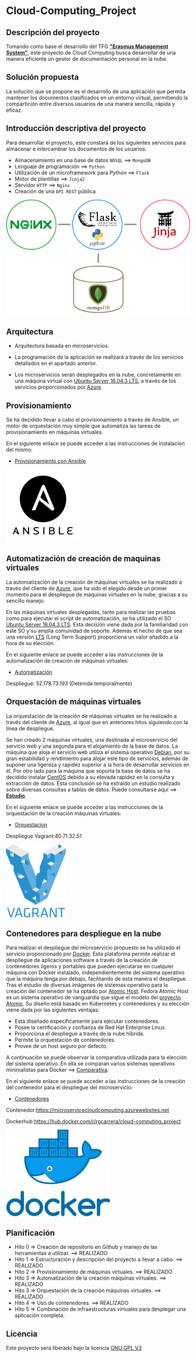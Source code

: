 # Cloud-Computing_Project

## Descripción del proyecto

Tomando como base el desarrollo del TFG **["Erasmus Management System"](http://www.emsystem.eu/)**, este proyecto de Cloud Computing busca desarrollar de una manera eficiente un gestor de documentación personal en la nube.

## Solución propuesta

La solución que se propone es el desarrollo de una aplicación que permita mantener los documentos clasificados en un entorno virtual, permitiendo la compartición entre diversos usuarios de una manera sencilla, rápida y eficaz.

## Introducción descriptiva del proyecto

Para desarrollar el proyecto, este constará de los siguientes servicios para almacenar e intercambiar los documentos de los usuarios:

- Almacenamiento en una base de datos `NOSQL` ==> `MongoDB`
- Lenguaje de programación ==> `Python`
- Utilización de un microframework para Python ==> `Flask`
- Motor de plantillas ==> `Jinja2`
- Servidor `HTTP` ==> `Nginx`
- Creación de una `API REST` pública

![alt text](images/Flask+Mongo+Nginx+Jinja2.png "Diagrama")

## Arquitectura

- Arquitectura basada en microservicios.

- La programación de la aplicación se realizará a través de los servicios detallados en el apartado anterior.

- Los microservicios serán desplegados en la nube, concretamente en una máquina virtual con [Ubuntu Server 16.04.3 LTS](https://wiki.ubuntu.com/XenialXerus/ReleaseNotes?_ga=2.130289736.659109912.1510849497-1227624830.1510666285), a través de los servicios proporcionados por [Azure](https://azure.microsoft.com/es-es/).

## Provisionamiento

Se ha decidido llevar a cabo el provisionamiento a través de Ansible, un motor de orquestación muy simple que automatiza las tareas de provisionamiento en máquinas virtuales.

En el siguiente enlace se puede acceder a las instrucciones de instalación del mismo:

- [Provisionamiento con Ansible](/provision/ansible/README.md)

![alt text](images/ansible.png "Ansible")

## Automatización de creación de maquinas virtuales

La automatización de la creación de máquinas virtuales se ha realizado a través del cliente de [Azure](https://azure.microsoft.com/es-es/), que ha sido el elegido desde un primer momento para el despliegue de máquinas virtuales en la nube, gracias a su sencillo manejo.

En las máquinas virtuales desplegadas, tanto para realizar las pruebas como para ejecutar el script de automatización, se ha utilizado el SO [Ubuntu Server 16.04.3 LTS](https://wiki.ubuntu.com/XenialXerus/ReleaseNotes?_ga=2.130289736.659109912.1510849497-1227624830.1510666285). Esta decisión viene dada por la familiaridad con este SO  y su amplia comunidad de soporte. Además el hecho de que sea una versión [LTS](https://wiki.ubuntu.com/LTS) (Long Term Support) proporciona un valor añadido a la hora de su elección.

En el siguiente enlace se puede acceder a las instrucciones de la automatización de creación de máquinas virtuales:

- [Automatización](/automation/README.md)

Despliegue: 52.178.73.193 (Detenida temporalmente)

## Orquestación de máquinas virtuales

La orquestación de la creación de máquinas virtuales se ha realizado a través del cliente de [Azure](https://azure.microsoft.com/es-es/), al igual que en anteriores hitos siguiendo con la línea de despliegue.

Se han creado 2 máquinas virtuales, una destinada al microservicio del servicio web y una segunda para el alojamiento de la base de datos.
La máquina que aloja el servicio web utiliza el sistema operativo [Debian](https://www.debian.org/intro/about), por su gran estabilidad y rendimiento para alojar este tipo de servicios, además de suponer una ligereza y rapidez superior a la hora de desarrollar servicios en él.
Por otro lado para la máquina que soporta la base de datos se ha decidido instalar [CentOS](https://www.centos.org/about/) debido a su elevada rapidez en la consulta y extracción de datos. Esta conclusión se ha extraído un estudio realizado sobre diversas consultas a tablas de datos. Puede consultarse aquí ==> [**Estudio**](http://investigacionit.com.ar/es/el-mejor-linux-para-mysql/).

En el siguiente enlace se puede acceder a las instrucciones de la orquestación de la creación máquinas virtuales:

- [Orquestacion](orquestacion/README.md)

Despliegue Vagrant:40.71.32.51

![alt text](images/vagrant.png "Vagrant")

## Contenedores para despliegue en la nube

Para realizar el despliegue del microservicio propuesto se ha utilizado el servicio proporcionado por [Docker](https://www.docker.com/).
Esta plataforma permite realizar el despliegue de aplicaciones software a través de la creación de contenedores ligeros y portables que pueden ejecutarse en cualquier máquina con Docker instalado, independientemente del sistema operativo que la máquina tenga por debajo, facilitando de esta manera el despliegue.
Tras el estudio de diversas imágenes de sistemas operativo para la creación del contenedor se ha optado por [Atomic Host](http://www.projectatomic.io/download/).
Fedora Atomic Host es un sistema operativo de vanguardia que sigue el modelo del [proyecto Atomic](http://www.projectatomic.io/docs/introduction/). Su diseño está basado en Kubernetes y contenedores y su elección viene dada por las siguientes ventajas:
- Está diseñado específicamente para ejecutar contenedores.
- Posee la certificación y confianza de Red Hat Enterprise Linux.
- Proporciona el despliegue a través de la nube híbrida.
- Permite la orquestación de contenedores.
- Provee de un host seguro por defecto.

A continuación se puede observar la comparativa utilizada para la elección del sistema operativo. En ella se comparan varios sistemas operativos minimalistas para Docker ==> [Comparativa](https://www.vagrantup.com/downloads.html).

En el siguiente enlace se puede acceder a las instrucciones de la creación del contenedor para el despliegue del microservicio:

- [Contenedores](contenedores/)

Contenedor:https://microservicecloudcomputing.azurewebsites.net

Dockerhub:https://hub.docker.com/r/rgcarrera/cloud-computing_project

![alt text](images/docker.png "Docker")

## Planificación

- Hito 0 => Creación de repositorio en Github y manejo de las herramientas a utilizar. ==> REALIZADO
- Hito 1 => Estructuración y descripción del proyecto a llevar a cabo. ==> REALIZADO
- Hito 2 => Provisionamiento de máquinas virtuales. ==> REALIZADO
- Hito 3 => Automatización de la creación máquinas virtuales. ==> REALIZADO
- Hito 3 => Orquestación de la creación máquinas virtuales. ==> REALIZADO
- Hito 4 => Uso de contenedores. ==> REALIZADO
- Hito 5 => Combinación de infraestructuras virtuales para desplegar una aplicación completa.

## Licencia
Este proyecto será liberado bajo la licencia [GNU GPL V3](https://github.com/RamonGago/Cloud-Computing_Project/blob/master/LICENSE)
